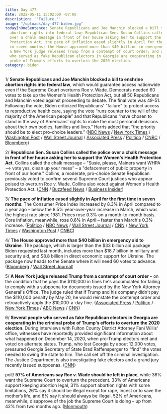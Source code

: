 ```yaml
---
title: Day 477
date: 2022-05-11 15:02:00 -07:00
description: '"Failure."'
image: "/uploads/day-477-biden.jpg"
todayInOneSentence: Senate Republicans and Joe Manchin blocked a bill to enshrine
  abortion rights into federal law; Republican Sen. Susan Collins called the police
  over a chalk message in front of her house asking her to support the Women's Health
  Protection Act; the pace of inflation eased slightly in April for the first time
  in seven months; the House approved more than $40 billion in emergency aid to Ukraine;
  a New York judge released Trump from a contempt of court order; and several people
  who served as fake Republican electors in Georgia are cooperating in the criminal
  probe of Trump's efforts to overturn the 2020 election.
category: biden
---
```


1/ **Senate Republicans and Joe Manchin blocked a bill to enshrine abortion rights into federal law**, which would guarantee access nationwide even if the Supreme Court overturns Roe v. Wade. Democrats needed 60 votes to take up the Women's Health Protection Act, but all 50 Republicans and Manchin voted against proceeding to debate. The final vote was 49-51. Following the vote, Biden criticized Republicans' "failure" to protect access to reproductive health care, saying the vote “runs counter to the will of the majority of the American people” and that Republicans “have chosen to stand in the way of Americans’ rights to make the most personal decisions about their own bodies, families and lives.” Harris added that “the priority should be to elect pro-choice leaders.” ([NBC News](https://www.nbcnews.com/news/senate-vote-nationwide-abortion-bill-ahead-roe-decision-rcna28183) / [New York Times](https://www.nytimes.com/live/2022/05/11/us/abortion-roe-v-wade-senate-vote) / [Washington Post](https://www.washingtonpost.com/politics/2022/05/11/abortion-senate-vote/) / [Wall Street Journal](https://www.wsj.com/articles/senate-to-vote-on-abortion-access-law-as-supreme-court-weighs-roes-fate-11652274305) / [Associated Press](https://apnews.com/article/abortion-biden-us-supreme-court-filibusters-congress-759beeba80ac56aa95271711a8e915da) / [Politico](https://www.politico.com/news/2022/05/11/senate-doomed-vote-roe-abortion-rights-00031732) / [CNBC](https://www.cnbc.com/2022/05/11/senate-to-vote-on-roe-v-wade-abortion-rights-bill.html) / [Bloomberg](https://www.bloomberg.com/news/articles/2022-05-11/democrats-head-toward-doomed-vote-to-advance-abortion-rights?sref=MIBMEEoj))

2/ **Republican Sen. Susan Collins called the police over a chalk message in front of her house asking her to support the Women's Health Protection Act**. Collins called the chalk message – "Susie, please, Mainers want WHPA —> vote yes, clean up your mess" – a "defacement of public property in front of our home." Collins, a moderate, pro-choice Senate Republican previously voted to confirm several Supreme Court justices who appear poised to overturn Roe v. Wade. Collins also voted against Women's Health Protection Act. ([CNN](https://www.cnn.com/2022/05/11/politics/susan-collins-abortion-rights-message-police/index.html) / [Buzzfeed News](https://www.buzzfeednews.com/article/juliareinstein/susan-collins-police-chalk-message-abortion) / [Business Insider](https://www.businessinsider.com/susan-collins-calls-police-abortion-public-sidewalk-chalk-2022-5))

3/ **The pace of inflation eased slightly in April for the first time in seven months**. The Consumer Price Index increased by 8.3% in April compared to a year ago – below the 8.5% year-over-year increase in March, which was the highest rate since 1981. Prices rose 0.3% on a month-to-month basis. Core inflation, meanwhile, rose 0.6% in April – faster than March's 0.3% increase. ([Politico](https://www.politico.com/news/2022/05/11/inflation-april-price-increase-peak-00031696) / [NBC News](https://www.nbcnews.com/business/economy/inflation-numbers-april-2022-cpi-data-rcna28194) / [Wall Street Journal](https://www.wsj.com/articles/us-inflation-consumer-price-index-april-2022-11652218520?mod=hp_lead_pos2) / [CNN](https://www.cnn.com/2022/05/11/business/consumer-price-inflation-april/index.html) / [New York Times](https://www.nytimes.com/live/2022/05/11/business/inflation-cpi-report-april) / [Washington Post](https://www.washingtonpost.com/business/2022/05/11/april-cpi-federal-reserve/) / [CNBC](https://www.cnbc.com/2022/05/11/cpi-april-2022.html))

4/ **The House approved more than $40 billion in emergency aid to Ukraine**. The package, which is larger than the $33 billion aid package Biden requested last month, includes more than $18.7 billion in military and security aid, and $8.8 billion in direct economic support for Ukraine. The package now heads to the Senate where it will need 60 votes to advance. ([Bloomberg](https://www.bloomberg.com/news/articles/2022-05-10/house-set-to-vote-on-40-billion-ukraine-aid-bill-tuesday?sref=MIBMEEoj) / [Wall Street Journal](https://www.wsj.com/articles/house-to-vote-on-ukraine-aid-package-but-no-deal-in-senate-11652213464))

5/ **A New York judge released Trump from a contempt of court order** – on the condition that he pays the $110,000 in fines he's accumulated for failing to comply with a subpoena for documents issued by the New York Attorney General's Office. The judge ruled that if Trump and his company didn't pay the $110,000 penalty by May 20, he would reinstate the contempt order and retroactively apply the $10,000-a-day fine. ([Associated Press](https://apnews.com/article/new-york-donald-trump-subpoenas-48c78fba34e862e942d3148fd99ac367) / [Politico](https://www.politico.com/news/2022/05/11/judge-drop-contempt-order-trump-00031813) / [New York Times](https://www.nytimes.com/2022/05/11/nyregion/trump-contempt-letitia-james.html) / [ABC News](https://abcnews.go.com/Politics/judge-agrees-stop-fining-donald-trump-10000-day/story?id=84646566) / [CNN](https://www.cnn.com/2022/05/11/politics/donald-trump-new-york-judge-civil-contempt/index.html))

6/ **Several people who served as fake Republican electors in Georgia are cooperating in the criminal probe of Trump's efforts to overturn the 2020 election**. During interviews with Fulton County District Attorney Fani Willis' office, witnesses have reportedly provided significant information about what happened on December 14, 2020, when pro-Trump electors met and voted on alternate slates. Trump, who lost Georgia by about 12,000 votes, pressured Georgia Secretary of State Brad Raffensperger to "find" the votes needed to swing the state to him. The call set off the criminal investigation. The Justice Department is also investigating fake electors and a grand jury recently issued subpoenas. ([CNN](https://www.cnn.com/2022/05/10/politics/georgia-trump-investigation-fake-electors-witness-interviews/index.html))

poll/ **57% of Americans say Roe v. Wade should be left in place**, while 36% want the Supreme Court to overturn the precedent. 33% of Americans support keeping abortion legal, 31% support abortion rights with some limitations, 26% say it should be illegal except for rape, incest or to save the mother’s life, and 8% say it should always be illegal. 52% of Americans, meanwhile, disapprove of the job the Supreme Court is doing – up from 42% from two months ago. ([Monmouth](https://www.monmouth.edu/polling-institute/reports/monmouthpoll_us_051122/))